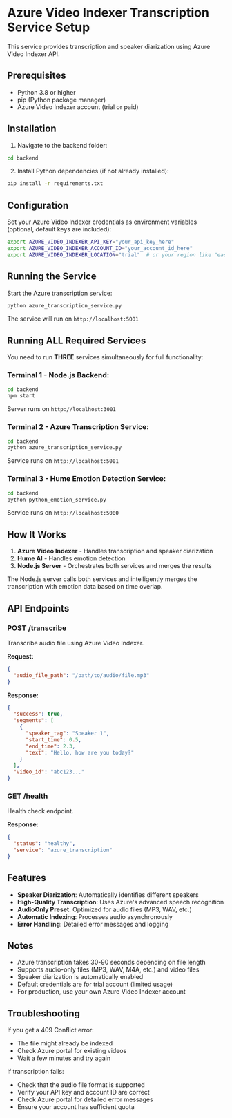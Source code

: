 # Azure Video Indexer Transcription Service Setup

This service provides transcription and speaker diarization using Azure Video Indexer API.

## Prerequisites

- Python 3.8 or higher
- pip (Python package manager)
- Azure Video Indexer account (trial or paid)

## Installation

1. Navigate to the backend folder:
```bash
cd backend
```

2. Install Python dependencies (if not already installed):
```bash
pip install -r requirements.txt
```

## Configuration

Set your Azure Video Indexer credentials as environment variables (optional, default keys are included):

```bash
export AZURE_VIDEO_INDEXER_API_KEY="your_api_key_here"
export AZURE_VIDEO_INDEXER_ACCOUNT_ID="your_account_id_here"
export AZURE_VIDEO_INDEXER_LOCATION="trial"  # or your region like "eastus"
```

## Running the Service

Start the Azure transcription service:
```bash
python azure_transcription_service.py
```

The service will run on `http://localhost:5001`

## Running ALL Required Services

You need to run **THREE** services simultaneously for full functionality:

### Terminal 1 - Node.js Backend:
```bash
cd backend
npm start
```
Server runs on `http://localhost:3001`

### Terminal 2 - Azure Transcription Service:
```bash
cd backend
python azure_transcription_service.py
```
Service runs on `http://localhost:5001`

### Terminal 3 - Hume Emotion Detection Service:
```bash
cd backend
python python_emotion_service.py
```
Service runs on `http://localhost:5000`

## How It Works

1. **Azure Video Indexer** - Handles transcription and speaker diarization
2. **Hume AI** - Handles emotion detection
3. **Node.js Server** - Orchestrates both services and merges the results

The Node.js server calls both services and intelligently merges the transcription with emotion data based on time overlap.

## API Endpoints

### POST /transcribe
Transcribe audio file using Azure Video Indexer.

**Request:**
```json
{
  "audio_file_path": "/path/to/audio/file.mp3"
}
```

**Response:**
```json
{
  "success": true,
  "segments": [
    {
      "speaker_tag": "Speaker 1",
      "start_time": 0.5,
      "end_time": 2.3,
      "text": "Hello, how are you today?"
    }
  ],
  "video_id": "abc123..."
}
```

### GET /health
Health check endpoint.

**Response:**
```json
{
  "status": "healthy",
  "service": "azure_transcription"
}
```

## Features

- **Speaker Diarization**: Automatically identifies different speakers
- **High-Quality Transcription**: Uses Azure's advanced speech recognition
- **AudioOnly Preset**: Optimized for audio files (MP3, WAV, etc.)
- **Automatic Indexing**: Processes audio asynchronously
- **Error Handling**: Detailed error messages and logging

## Notes

- Azure transcription takes 30-90 seconds depending on file length
- Supports audio-only files (MP3, WAV, M4A, etc.) and video files
- Speaker diarization is automatically enabled
- Default credentials are for trial account (limited usage)
- For production, use your own Azure Video Indexer account

## Troubleshooting

If you get a 409 Conflict error:
- The file might already be indexed
- Check Azure portal for existing videos
- Wait a few minutes and try again

If transcription fails:
- Check that the audio file format is supported
- Verify your API key and account ID are correct
- Check Azure portal for detailed error messages
- Ensure your account has sufficient quota
